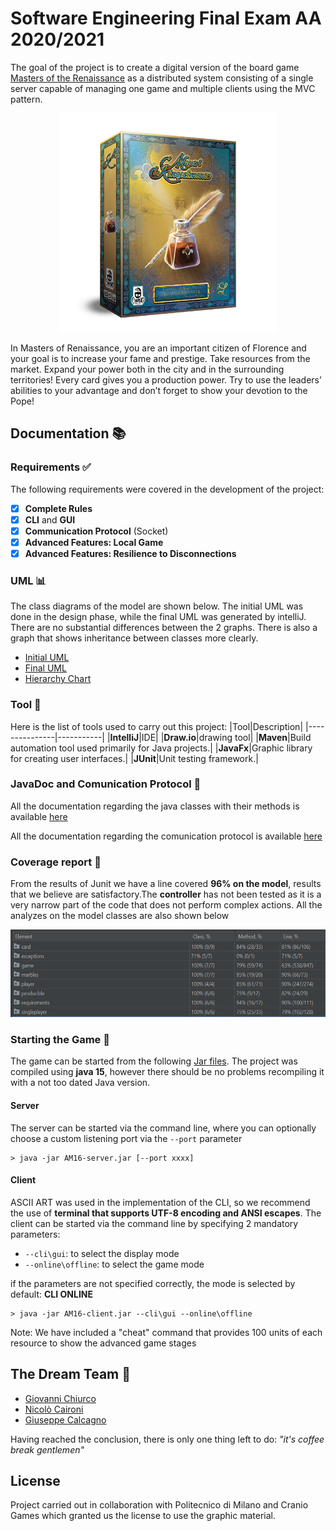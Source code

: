 # Software Engineering Final Exam AA 2020/2021

The goal of the project is to create a digital version of the board game [Masters of the Renaissance](https://www.amazon.it/Cranio-Creations-Maestri-Rinascimento-CC215/dp/B07ZH991GQ) as a distributed system consisting of a single server capable of managing one game and multiple clients using the MVC pattern.
<p align="center">
<img src="src/main/resources/ReadMe/scatola.png" alt="Logo" width="350" height="350">
<figcaption>In Masters of Renaissance, you are an important citizen of Florence and your goal is to increase your fame and prestige. Take resources from the market. Expand your power both in the city and in the surrounding territories! Every card gives you a production power. Try to use the leaders’ abilities to your advantage and don’t forget to show your devotion to the Pope! </figcaption>
</p>

## Documentation :books:
### Requirements :white_check_mark:
The following requirements were covered in the development of the project:
- [x] **Complete Rules**
- [x] **CLI** and **GUI**
- [x] **Communication Protocol** (Socket)
- [x] **Advanced Features: Local Game**
- [x] **Advanced Features: Resilience to Disconnections**

### UML :bar_chart:
The class diagrams of the model are shown below. The initial UML was done in the design phase, while the final UML was generated by intelliJ. There are no substantial differences between the 2 graphs. There is also a graph that shows inheritance between classes more clearly.
- [Initial UML](https://github.com/Giuseppe-Calcagno/ingswAM2021-Caironi-Calcagno-Chiurco/blob/main/documentation/uml/initialChart.svg)
- [Final UML](https://github.com/Giuseppe-Calcagno/ingswAM2021-Caironi-Calcagno-Chiurco/blob/main/documentation/uml/finalChart.svg)
- [Hierarchy Chart](https://github.com/Giuseppe-Calcagno/ingswAM2021-Caironi-Calcagno-Chiurco/blob/main/documentation/uml/HierarchyChart.svg)

### Tool :wrench:
Here is the list of tools used to carry out this project:
|Tool|Description|
|---------------|-----------|
|__IntelliJ__|IDE|
|__Draw.io__|drawing tool|
|__Maven__|Build automation tool used primarily for Java projects.|
|__JavaFx__|Graphic library for creating user interfaces.|
|__JUnit__|Unit testing framework.|

### JavaDoc and Comunication Protocol :memo:
All the documentation regarding the java classes with their methods is available [here](https://github.com/Giuseppe-Calcagno/ingswAM2021-Caironi-Calcagno-Chiurco/tree/main/documentation/JavaDoc/it/polimi/ingsw/)

All the documentation regarding the comunication protocol is available [here](https://github.com/Giuseppe-Calcagno/ingswAM2021-Caironi-Calcagno-Chiurco/blob/main/documentation/Communication%20Protocol.pdf)

### Coverage report :microscope:
From the results of Junit we have a line covered **96% on the model**, results that we believe are satisfactory.The **controller** has not been tested as it is a very narrow part of the code that does not perform complex actions. All the analyzes on the model classes are also shown below
<p align="center">
<img src="src/main/resources/ReadMe/Junit.png" alt="Logo" width="554" height="140">
</p>

### Starting the Game :flower_playing_cards:
The game can be started from the following [Jar files](https://github.com/Giuseppe-Calcagno/ingswAM2021-Caironi-Calcagno-Chiurco/tree/main/documentation/jar). The project was compiled using **java 15**, however there should be no problems recompiling it with a not too dated Java version.

#### Server
The server can be started via the command line, where you can optionally choose a custom listening port via the `--port` parameter
```shell
> java -jar AM16-server.jar [--port xxxx]
```
#### Client
ASCII ART was used in the implementation of the CLI, so we recommend the use of **terminal that supports UTF-8 encoding and ANSI escapes**. The client can be started via the command line by specifying 2 mandatory parameters:
- `--cli\gui`:          to select the display mode
- `--online\offline`:  to select the game mode

if the parameters are not specified correctly, the mode is selected by default: __CLI ONLINE__
```shell
> java -jar AM16-client.jar --cli\gui --online\offline
```
Note: We have included a "cheat" command that provides 100 units of each resource to show the advanced game stages
## The Dream Team :star2:
- [Giovanni Chiurco](https://github.com/GiovanniChiurco)
- [Nicolò Caironi](https://github.com/NicoloCaironi)
- [Giuseppe Calcagno](https://github.com/Giuseppe-Calcagno)

Having reached the conclusion, there is only one thing left to do: *"it's coffee break gentlemen"*


## License
Project carried out in collaboration with Politecnico di Milano and Cranio Games which granted us the license to use the graphic material.


